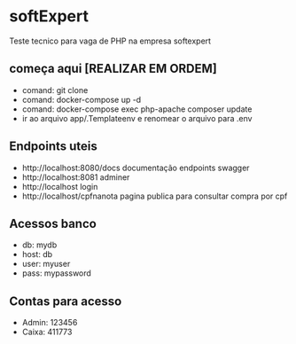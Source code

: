 # softExpert
Teste tecnico para vaga de PHP na empresa softexpert

## começa aqui [REALIZAR EM ORDEM]
- comand: git clone
- comand: docker-compose up -d
- comand: docker-compose exec php-apache composer update
- ir ao arquivo app/.Templateenv e renomear o arquivo para .env

## Endpoints uteis

- http://localhost:8080/docs documentação endpoints swagger
- http://localhost:8081 adminer
- http://localhost login
- http://localhost/cpfnanota pagina publica para consultar compra por cpf

## Acessos banco
- db: mydb
- host: db
- user: myuser
- pass: mypassword

## Contas para acesso
- Admin: 123456
- Caixa: 411773

